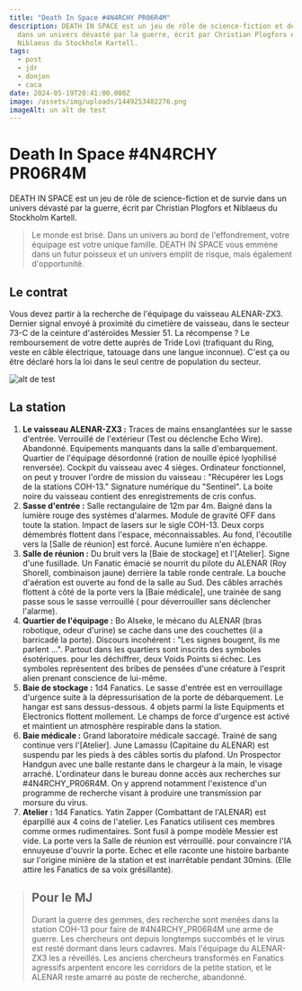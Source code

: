 ```yaml
---
title: "Death In Space #4N4RCHY PR06R4M"
description: DEATH IN SPACE est un jeu de rôle de science-fiction et de survie
  dans un univers dévasté par la guerre, écrit par Christian Plogfors et
  Niblaeus du Stockholm Kartell.
tags:
  - post
  - jdr
  - donjon
  - caca
date: 2024-05-19T20:41:00.000Z
image: /assets/img/uploads/1449253482276.png
imageAlt: un alt de test
---
```

# Death In Space #4N4RCHY PR06R4M

DEATH IN SPACE est un jeu de rôle de science-fiction et de survie dans un univers dévasté par la guerre, écrit par Christian Plogfors et Niblaeus du Stockholm Kartell.

> Le monde est brisé. Dans un univers au bord de l'effondrement, votre équipage est votre unique famille. DEATH IN SPACE vous emmène dans un futur poisseux et un univers emplit de risque, mais également d'opportunité.

## Le contrat

Vous devez partir à la recherche de l'équipage du vaisseau ALENAR-ZX3. Dernier signal envoyé à proximité du cimetière de vaisseau, dans le secteur 73-C de la ceinture d'astéroïdes Messier 51. La récompense ? Le remboursement de votre dette auprès de Tride Lovi (trafiquant du Ring, veste en câble électrique, tatouage dans une langue inconnue). C'est ça ou être déclaré hors la loi dans le seul centre de population du secteur.

<div class="breakout">


![alt de test](/assets/img/uploads/1449253482276.png "description de test")


</div>

## La station

1. **Le vaisseau ALENAR-ZX3 :** Traces de mains ensanglantées sur le sasse d'entrée. Verrouillé de l'extérieur (Test <TEC> ou déclenche Echo Wire). Abandonné. Equipements manquants dans la salle d'embarquement. Quartier de l'équipage désordonné (ration de nouille épicé lyophilisé renversée). Cockpit du vaisseau avec 4 sièges. Ordinateur fonctionnel, on peut y trouver l'ordre de mission du vaisseau : "Récupérer les Logs de la stations COH-13." Signature numérique du "Sentinel". La boite noire du vaisseau contient des enregistrements de cris confus.
2. **Sasse d'entrée :** Salle rectangulaire de 12m par 4m. Baigné dans la lumière rouge des systèmes d'alarmes. Module de gravité OFF dans toute la station. Impact de lasers sur le sigle COH-13. Deux corps démembrés flottent dans l'espace, méconnaissables. Au fond, l'écoutille vers la \[Salle de réunion] est forcé. Aucune lumière n'en échappe.
3. **Salle de réunion :** Du bruit vers la \[Baie de stockage] et l'\[Atelier]. Signe d'une fusillade. Un Fanatic émacié se nourrit du pilote du ALENAR (Roy Shorell, combinaison jaune) derrière la table ronde centrale. La bouche d'aération est ouverte au fond de la salle au Sud. Des câbles arrachés flottent à côté de la porte vers la \[Baie médicale], une trainée de sang passe sous le sasse verrouillé (<TEC> pour déverrouiller sans déclencher l'alarme).
4. **Quartier de l'équipage :** Bo AIseke, le mécano du ALENAR (bras robotique, odeur d'urine) se cache dans une des couchettes (il a barricadé la porte). Discours incohérent : "Les signes bougent, ils me parlent ...". Partout dans les quartiers sont inscrits des symboles ésotériques. <SVY> pour les déchiffrer, deux Voids Points si échec. Les symboles représentent des bribes de pensées d'une créature à l'esprit alien prenant conscience de lui-même.
5. **Baie de stockage :** 1d4 Fanatics. Le sasse d'entrée est en verrouillage d'urgence suite à la dépressurisation de la porte de débarquement. Le hangar est sans dessus-dessous. 4 objets parmi la liste Equipments et Electronics flottent mollement. Le champs de force d'urgence est activé et maintient un atmosphère respirable dans la station.
6. **Baie médicale :** Grand laboratoire médicale saccagé. Trainé de sang continue vers l'\[Atelier]. June Lamassu (Capitaine du ALENAR) est suspendu par les pieds à des câbles sortis du plafond. Un Prospector Handgun avec une balle restante dans le chargeur à la main, le visage arraché. L'ordinateur dans le bureau donne accès aux recherches sur #4N4RCHY_PR06R4M. On y apprend notamment l'existence d'un programme de recherche visant à produire une transmission par morsure du virus.
7. **Atelier :** 1d4 Fanatics. Yatin Zapper (Combattant de l'ALENAR) est éparpillé aux 4 coins de l'atelier. Les Fanatics utilisent ces membres comme ormes rudimentaires. Sont fusil à pompe modèle Messier est vide. La porte vers la Salle de réunion est vérrouillé. <SVY> pour convaincre l'IA ennuyeuse d'ouvrir la porte. Echec et elle raconte une histoire barbante sur l'origine minière de la station et est inarrêtable pendant 30mins. (Elle attire les Fanatics de sa voix grésillante).

<div class="breakout">

> ## Pour le MJ
>
> Durant la guerre des gemmes, des recherche sont menées dans la station COH-13 pour faire de #4N4RCHY_PR06R4M une arme de guerre. Les chercheurs ont depuis longtemps succombés et le virus est resté dormant dans leurs cadavres. Mais l'équipage du ALENAR-ZX3 les a réveillés. Les anciens chercheurs transformés en Fanatics agressifs arpentent encore les corridors de la petite station, et le ALENAR reste amarré au poste de recherche, abandonné.

</div>
